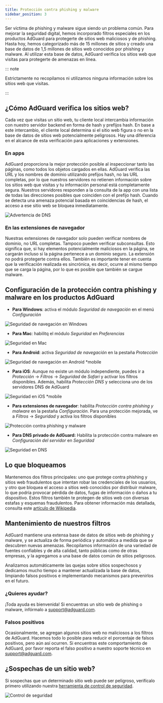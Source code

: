 ```yaml
---
title: Protección contra phishing y malware
sidebar_position: 3
---
```


Ser víctima de phishing y malware sigue siendo un problema común. Para mejorar la seguridad digital, hemos incorporado filtros especiales en los productos AdGuard para protegerte de sitios web maliciosos y de phishing. Hasta hoy, hemos categorizado más de 15 millones de sitios y creado una base de datos de 1,5 millones de sitios web conocidos por phishing y malware. Al utilizar esta base de datos, AdGuard verifica los sitios web que visitas para protegerte de amenazas en línea.

::: note

Estrictamente no recopilamos ni utilizamos ninguna información sobre los sitios web que visitas.

:::

## ¿Cómo AdGuard verifica los sitios web?

Cada vez que visitas un sitio web, tu cliente local intercambia información con nuestro servidor backend en forma de hash y prefijos hash. En base a este intercambio, el cliente local determina si el sitio web figura o no en la base de datos de sitios web potencialmente peligrosos. Hay una diferencia en el alcance de esta verificación para aplicaciones y extensiones.

### En apps

AdGuard proporciona la mejor protección posible al inspeccionar tanto las páginas, como todos los objetos cargados en ellas. AdGuard verifica las URL y los nombres de dominio utilizando prefijos hash, no las URL completas, por lo que nuestros servidores no retienen información sobre los sitios web que visitas y tu información personal está completamente segura. Nuestros servidores responden a la consulta de la app con una lista de todas las direcciones posibles que coinciden con el prefijo hash. Cuando se detecta una amenaza potencial basada en coincidencias de hash, el acceso a ese sitio web se bloquea inmediatamente.

![Advertencia de DNS](https://cdn.adtidy.org/content/kb/ad_blocker/general/bs_diana.png)

### En las extensiones de navegador

Nuestras extensiones de navegador solo pueden verificar nombres de dominio, no URL completas. Tampoco pueden verificar subconsultas. Esto significa que, si hay elementos potencialmente maliciosos en la página, se cargarán incluso si la página pertenece a un dominio seguro. La extensión no podrá protegerte contra ellos. También es importante tener en cuenta que la verificación realizada es sincrónica, es decir, ocurre al mismo tiempo que se carga la página, por lo que es posible que también se cargue malware.

## Configuración de la protección contra phishing y malware en los productos AdGuard

- **Para Windows**: activa el módulo *Seguridad de navegación* en el menú *Configuración*

![Seguridad de navegación en Windows](https://cdn.adtidy.org/content/kb/ad_blocker/general/windows.png)

- **Para Mac**: habilitq el módulo *Seguridad* en *Preferencias*

![Seguridad en Mac](https://cdn.adtidy.org/content/kb/ad_blocker/general/bs_mac.png)

- **Para Android**: activa *Seguridad de navegación* en la pestaña *Protección*

![Seguridad de navegación en Android *mobile](https://cdn.adtidy.org/content/kb/ad_blocker/general/bs_android.png)

- **Para iOS**: Aunque no existe un módulo independiente, puedes ir a *Protección* → *Filtros* → *Seguridad* de *Safari* y activar los filtros disponibles. Además, habilita *Protección DNS* y selecciona uno de los servidores DNS de AdGuard

![Seguridad en iOS *mobile](https://cdn.adtidy.org/content/kb/ad_blocker/general/bs_ios.jpg)

- **Para extensiones de navegador**: habilita *Protección contra phishing y malware* en la pestaña *Configuración*. Para una protección mejorada, ve a *Filtros* → *Seguridad* y activa los filtros disponibles

![Protección contra phishing y malware](https://cdn.adtidy.org/content/kb/ad_blocker/general/extension_protection.png)

- **Para DNS privado de AdGuard:** Habilita la protección contra malware en *Configuración del servidor* en *Seguridad*

![Seguridad en DNS](https://cdn.adtidy.org/content/kb/ad_blocker/general/bs_dns.png)

## Lo que bloqueamos

Mantenemos dos filtros principales: uno que protege contra phishing y sitios web fraudulentos que intentan robar las credenciales de los usuarios, y otro que bloquea el acceso a sitios web conocidos por distribuir malware, lo que podría provocar pérdida de datos, fugas de información o daños a tu dispositivo. Estos filtros también te protegen de sitios web con diversas estafas y esquemas fraudulentos. Para obtener información más detallada, consulta este [artículo de Wikipedia](https://en.wikipedia.org/wiki/Phishing).

## Mantenimiento de nuestros filtros

AdGuard mantiene una extensa base de datos de sitios web de phishing y malware, y se actualiza de forma periódica y automática a medida que se descubren nuevas amenazas. Recopilamos información de una variedad de fuentes confiables y de alta calidad, tanto públicas como de otras empresas, y la agregamos a una base de datos común de sitios peligrosos.

Analizamos automáticamente las quejas sobre sitios sospechosos y dedicamos mucho tiempo a mantener actualizada la base de datos, limpiando falsos positivos e implementando mecanismos para prevenirlos en el futuro.

### ¿Quieres ayudar?

¡Toda ayuda es bienvenida! Si encuentras un sitio web de phishing o malware, infórmalo a <support@adguard.com>.

### Falsos positivos​

Ocasionalmente, se agregan algunos sitios web no maliciosos a los filtros de AdGuard. Hacemos todo lo posible para reducir el porcentaje de falsos positivos, pero aún así ocurren. Si encuentras este comportamiento de AdGuard, por favor reporta el falso positivo a nuestro soporte técnico en <support@adguard.com>.

## ¿Sospechas de un sitio web?

Si sospechas que un determinado sitio web puede ser peligroso, verifícalo primero utilizando nuestra [herramienta de control de seguridad](https://reports.adguard.com/welcome.html).

![Control de seguridad](https://cdn.adtidy.org/content/kb/ad_blocker/general/site_warning.png)
